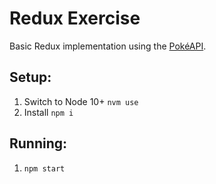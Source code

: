 # Redux Exercise

Basic Redux implementation using the [PokéAPI](https://pokeapi.co/).

## Setup:
1. Switch to Node 10+
`nvm use`
2. Install
`npm i`

## Running:
1. `npm start`
